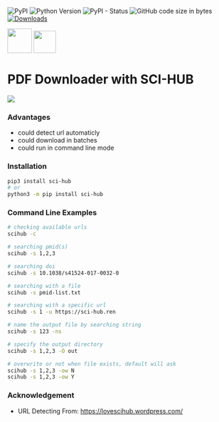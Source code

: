 ![PyPI](https://img.shields.io/pypi/v/sci-hub)
![Python Version](https://img.shields.io/badge/python-v3.6+-blue)
![PyPI - Status](https://img.shields.io/pypi/status/sci-hub)
![GitHub code size in bytes](https://img.shields.io/github/languages/code-size/suqingdong/scihub)
[![Downloads](https://pepy.tech/badge/sci-hub)](https://pepy.tech/project/sci-hub)

<div>
<img src="https://suqingdong.github.io/scihub/examples/raven_1.png" height=55>
<img src="https://suqingdong.github.io/scihub/examples/logo_en.png" height=50>
</div>

# PDF Downloader with SCI-HUB
![](https://suqingdong.github.io/scihub/examples/tutorial.gif)

### Advantages
- could detect url automaticly
- could download in batches
- could run in command line mode

### Installation
```bash
pip3 install sci-hub
# or
python3 -m pip install sci-hub
```

### Command Line Examples
```bash
# checking available urls
scihub -c

# searching pmid(s)
scihub -s 1,2,3

# searching doi
scihub -s 10.1038/s41524-017-0032-0

# searching with a file
scihub -s pmid-list.txt

# searching with a specific url
scihub -s 1 -u https://sci-hub.ren

# name the output file by searching string
scihub -s 123 -ns

# specify the output directory
scihub -s 1,2,3 -O out

# overwrite or not when file exists, default will ask
scihub -s 1,2,3 -ow N
scihub -s 1,2,3 -ow Y
```

### Acknowledgement
- URL Detecting From: https://lovescihub.wordpress.com/